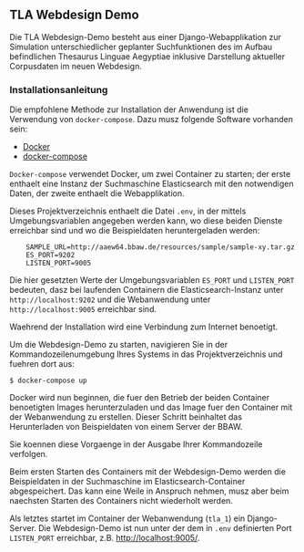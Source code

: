 ## TLA Webdesign Demo

Die TLA Webdesign-Demo besteht aus einer Django-Webapplikation zur Simulation unterschiedlicher
geplanter Suchfunktionen des im Aufbau befindlichen Thesaurus Linguae Aegyptiae inklusive
Darstellung aktueller Corpusdaten im neuen Webdesign.

### Installationsanleitung

Die empfohlene Methode zur Installation der Anwendung ist die Verwendung von `docker-compose`.
Dazu musz folgende Software vorhanden sein:

- [Docker](https://docs.docker.com/install/#desktop)
- [docker-compose](https://docs.docker.com/compose/install/)

`Docker-compose` verwendet Docker, um zwei Container zu starten; 
der erste enthaelt eine Instanz der Suchmaschine Elasticsearch mit den notwendigen Daten, 
der zweite enthaelt die Webapplikation.

Dieses Projektverzeichnis enthaelt die Datei `.env`, in der mittels Umgebungsvariablen
angegeben werden kann, wo diese beiden Dienste erreichbar sind und wo die Beispieldaten
heruntergeladen werden:

		SAMPLE_URL=http://aaew64.bbaw.de/resources/sample/sample-xy.tar.gz
		ES_PORT=9202
		LISTEN_PORT=9005

Die hier gesetzten Werte der Umgebungsvariablen `ES_PORT` und `LISTEN_PORT` bedeuten,
dasz bei laufenden Containern die Elasticsearch-Instanz unter `http://localhost:9202` und
die Webanwendung unter `http://localhost:9005` erreichbar sind.

Waehrend der Installation wird eine Verbindung zum Internet benoetigt.

Um die Webdesign-Demo zu starten, navigieren Sie in der Kommandozeilenumgebung Ihres
Systems in das Projektverzeichnis und fuehren dort aus:

```shell
$ docker-compose up
```

Docker wird nun beginnen, die fuer den Betrieb der beiden Container benoetigten Images
herunterzuladen und das Image fuer den Container mit der Webanwendung zu erstellen.
Dieser Schritt beinhaltet das Herunterladen von Beispieldaten von einem Server der BBAW.

Sie koennen diese Vorgaenge in der Ausgabe Ihrer Kommandozeile verfolgen.

Beim ersten Starten des Containers mit der Webdesign-Demo werden die Beispieldaten in der
Suchmaschine im Elasticsearch-Container abgespeichert. Das kann eine Weile in Anspruch nehmen,
musz aber beim naechsten Starten des Containers nicht wiederholt werden.

Als letztes startet im Container der Webanwendung (`tla_1`) ein Django-Server.
Die Webdesign-Demo ist nun unter der dem in `.env` definierten Port `LISTEN_PORT` erreichbar,
z.B. [http://localhost:9005/](http://localhost:9005).


### 

